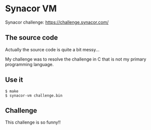 # Synacor VM

Synacor challenge: https://challenge.synacor.com/

## The source code

Actually the source code is quite a bit messy...

My challenge was to resolve the challenge in C that is not my primary
programming language. 

## Use it

```shell
$ make
$ synacor-vm challenge.bin
```

## Challenge

This challenge is so funny!!

